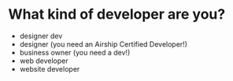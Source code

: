 # What kind of developer are you?
- designer dev
- designer (you need an Airship Certified Developer!)
- business owner (you need a dev!)
- web developer
- website developer
